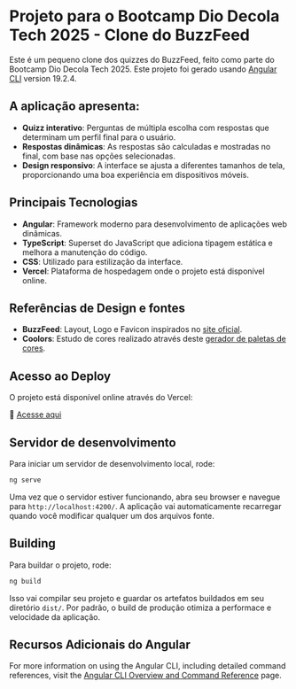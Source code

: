 # Projeto para o Bootcamp Dio Decola Tech 2025 - Clone do BuzzFeed
Este é um pequeno clone dos quizzes do BuzzFeed, feito como parte do Bootcamp Dio Decola Tech 2025. Este projeto foi gerado usando [Angular CLI](https://github.com/angular/angular-cli) version 19.2.4. 

## A aplicação apresenta: 
- **Quizz interativo**: Perguntas de múltipla escolha com respostas que determinam um perfil final para o usuário.
- **Respostas dinâmicas**: As respostas são calculadas e mostradas no final, com base nas opções selecionadas.
- **Design responsivo**: A interface se ajusta a diferentes tamanhos de tela, proporcionando uma boa experiência em dispositivos móveis. 

## Principais Tecnologias
- **Angular**: Framework moderno para desenvolvimento de aplicações web dinâmicas.
- **TypeScript**: Superset do JavaScript que adiciona tipagem estática e melhora a manutenção do código.
- **CSS**: Utilizado para estilização da interface.
- **Vercel**: Plataforma de hospedagem onde o projeto está disponível online.

## Referências de Design e fontes
- **BuzzFeed**: Layout, Logo e Favicon inspirados no [site oficial](https://www.buzzfeed.com/quizzes).
- **Coolors**: Estudo de cores realizado através deste [gerador de paletas de cores](https://coolors.co/image-picker).

## Acesso ao Deploy

O projeto está disponível online através do Vercel:

🔗 [Acesse aqui](https://angular-buzzfeed-dio.vercel.app/)

## Servidor de desenvolvimento

Para iniciar um servidor de desenvolvimento local, rode:

```bash
ng serve
```

Uma vez que o servidor estiver funcionando, abra seu browser e navegue para `http://localhost:4200/`. A aplicação vai automaticamente recarregar quando você modificar qualquer um dos arquivos fonte.

## Building

Para buildar o projeto, rode:

```bash
ng build
```

Isso vai compilar seu projeto e guardar os artefatos buildados em seu diretório `dist/`. Por padrão, o build de produção otimiza a performace e velocidade da aplicação.

## Recursos Adicionais do Angular

For more information on using the Angular CLI, including detailed command references, visit the [Angular CLI Overview and Command Reference](https://angular.dev/tools/cli) page.
